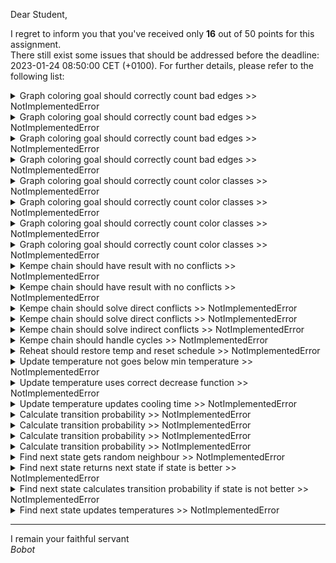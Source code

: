 Dear Student,

I regret to inform you that you've received only **16** out of 50 points for this assignment.\
There still exist some issues that should be addressed before the deadline: 2023-01-24 08:50:00 CET (+0100). For further details, please refer to the following list:

<details><summary>Graph coloring goal should correctly count bad edges &gt;&gt; NotImplementedError</summary></details>
<details><summary>Graph coloring goal should correctly count bad edges &gt;&gt; NotImplementedError</summary></details>
<details><summary>Graph coloring goal should correctly count bad edges &gt;&gt; NotImplementedError</summary></details>
<details><summary>Graph coloring goal should correctly count bad edges &gt;&gt; NotImplementedError</summary></details>
<details><summary>Graph coloring goal should correctly count color classes &gt;&gt; NotImplementedError</summary></details>
<details><summary>Graph coloring goal should correctly count color classes &gt;&gt; NotImplementedError</summary></details>
<details><summary>Graph coloring goal should correctly count color classes &gt;&gt; NotImplementedError</summary></details>
<details><summary>Graph coloring goal should correctly count color classes &gt;&gt; NotImplementedError</summary></details>
<details><summary>Kempe chain should have result with no conflicts &gt;&gt; NotImplementedError</summary></details>
<details><summary>Kempe chain should have result with no conflicts &gt;&gt; NotImplementedError</summary></details>
<details><summary>Kempe chain should solve direct conflicts &gt;&gt; NotImplementedError</summary></details>
<details><summary>Kempe chain should solve direct conflicts &gt;&gt; NotImplementedError</summary></details>
<details><summary>Kempe chain should solve indirect conflicts &gt;&gt; NotImplementedError</summary></details>
<details><summary>Kempe chain should handle cycles &gt;&gt; NotImplementedError</summary></details>
<details><summary>Reheat should restore temp and reset schedule &gt;&gt; NotImplementedError</summary></details>
<details><summary>Update temperature not goes below min temperature &gt;&gt; NotImplementedError</summary></details>
<details><summary>Update temperature uses correct decrease function &gt;&gt; NotImplementedError</summary></details>
<details><summary>Update temperature updates cooling time &gt;&gt; NotImplementedError</summary></details>
<details><summary>Calculate transition probability &gt;&gt; NotImplementedError</summary></details>
<details><summary>Calculate transition probability &gt;&gt; NotImplementedError</summary></details>
<details><summary>Calculate transition probability &gt;&gt; NotImplementedError</summary></details>
<details><summary>Calculate transition probability &gt;&gt; NotImplementedError</summary></details>
<details><summary>Find next state gets random neighbour &gt;&gt; NotImplementedError</summary></details>
<details><summary>Find next state returns next state if state is better &gt;&gt; NotImplementedError</summary></details>
<details><summary>Find next state calculates transition probability if state is not better &gt;&gt; NotImplementedError</summary></details>
<details><summary>Find next state updates temperatures &gt;&gt; NotImplementedError</summary></details>

-----------
I remain your faithful servant\
_Bobot_